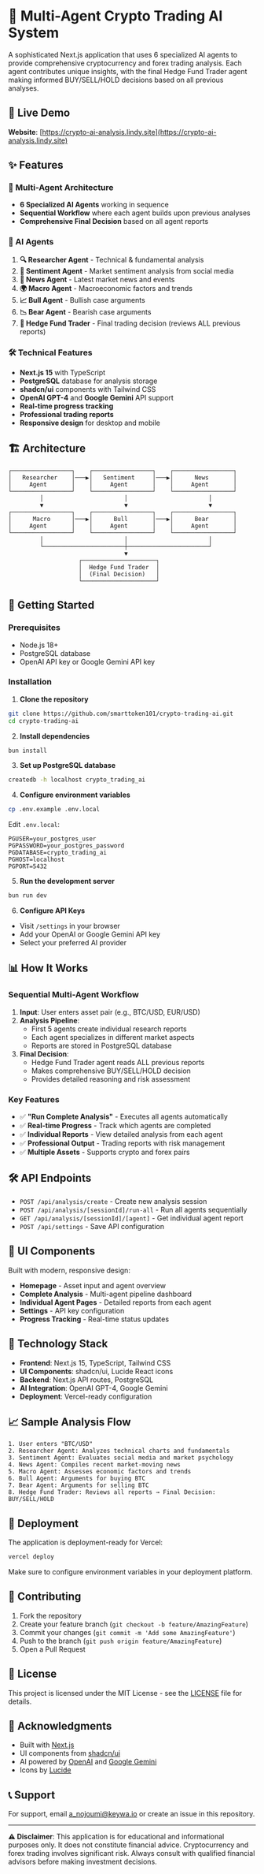 # 🤖 Multi-Agent Crypto Trading AI System

A sophisticated Next.js application that uses 6 specialized AI agents to provide comprehensive cryptocurrency and forex trading analysis. Each agent contributes unique insights, with the final Hedge Fund Trader agent making informed BUY/SELL/HOLD decisions based on all previous analyses.

## 🚀 Live Demo

**Website**: [https://crypto-ai-analysis.lindy.site](https://crypto-ai-analysis.lindy.site)

## ✨ Features

### 🎯 Multi-Agent Architecture
- **6 Specialized AI Agents** working in sequence
- **Sequential Workflow** where each agent builds upon previous analyses
- **Comprehensive Final Decision** based on all agent reports

### 🤖 AI Agents

1. **🔍 Researcher Agent** - Technical & fundamental analysis
2. **💭 Sentiment Agent** - Market sentiment analysis from social media
3. **📰 News Agent** - Latest market news and events
4. **🌍 Macro Agent** - Macroeconomic factors and trends
5. **📈 Bull Agent** - Bullish case arguments
6. **📉 Bear Agent** - Bearish case arguments
7. **💼 Hedge Fund Trader** - Final trading decision (reviews ALL previous reports)

### 🛠️ Technical Features

- **Next.js 15** with TypeScript
- **PostgreSQL** database for analysis storage
- **shadcn/ui** components with Tailwind CSS
- **OpenAI GPT-4** and **Google Gemini** API support
- **Real-time progress tracking**
- **Professional trading reports**
- **Responsive design** for desktop and mobile

## 🏗️ Architecture

```
┌─────────────────┐    ┌─────────────────┐    ┌─────────────────┐
│   Researcher    │───▶│   Sentiment     │───▶│      News       │
│     Agent       │    │     Agent       │    │     Agent       │
└─────────────────┘    └─────────────────┘    └─────────────────┘
         │                       │                       │
         ▼                       ▼                       ▼
┌─────────────────┐    ┌─────────────────┐    ┌─────────────────┐
│      Macro      │───▶│      Bull       │───▶│      Bear       │
│     Agent       │    │     Agent       │    │     Agent       │
└─────────────────┘    └─────────────────┘    └─────────────────┘
         │                       │                       │
         └───────────────────────┼───────────────────────┘
                                 ▼
                    ┌─────────────────────┐
                    │  Hedge Fund Trader  │
                    │  (Final Decision)   │
                    └─────────────────────┘
```

## 🚀 Getting Started

### Prerequisites

- Node.js 18+ 
- PostgreSQL database
- OpenAI API key or Google Gemini API key

### Installation

1. **Clone the repository**
```bash
git clone https://github.com/smarttoken101/crypto-trading-ai.git
cd crypto-trading-ai
```

2. **Install dependencies**
```bash
bun install
```

3. **Set up PostgreSQL database**
```bash
createdb -h localhost crypto_trading_ai
```

4. **Configure environment variables**
```bash
cp .env.example .env.local
```

Edit `.env.local`:
```env
PGUSER=your_postgres_user
PGPASSWORD=your_postgres_password
PGDATABASE=crypto_trading_ai
PGHOST=localhost
PGPORT=5432
```

5. **Run the development server**
```bash
bun run dev
```

6. **Configure API Keys**
- Visit `/settings` in your browser
- Add your OpenAI or Google Gemini API key
- Select your preferred AI provider

## 📊 How It Works

### Sequential Multi-Agent Workflow

1. **Input**: User enters asset pair (e.g., BTC/USD, EUR/USD)
2. **Analysis Pipeline**: 
   - First 5 agents create individual research reports
   - Each agent specializes in different market aspects
   - Reports are stored in PostgreSQL database
3. **Final Decision**: 
   - Hedge Fund Trader agent reads ALL previous reports
   - Makes comprehensive BUY/SELL/HOLD decision
   - Provides detailed reasoning and risk assessment

### Key Features

- ✅ **"Run Complete Analysis"** - Executes all agents automatically
- ✅ **Real-time Progress** - Track which agents are completed
- ✅ **Individual Reports** - View detailed analysis from each agent
- ✅ **Professional Output** - Trading reports with risk management
- ✅ **Multiple Assets** - Supports crypto and forex pairs

## 🛠️ API Endpoints

- `POST /api/analysis/create` - Create new analysis session
- `POST /api/analysis/[sessionId]/run-all` - Run all agents sequentially
- `GET /api/analysis/[sessionId]/[agent]` - Get individual agent report
- `POST /api/settings` - Save API configuration

## 🎨 UI Components

Built with modern, responsive design:

- **Homepage** - Asset input and agent overview
- **Complete Analysis** - Multi-agent pipeline dashboard  
- **Individual Agent Pages** - Detailed reports from each agent
- **Settings** - API key configuration
- **Progress Tracking** - Real-time status updates

## 🔧 Technology Stack

- **Frontend**: Next.js 15, TypeScript, Tailwind CSS
- **UI Components**: shadcn/ui, Lucide React icons
- **Backend**: Next.js API routes, PostgreSQL
- **AI Integration**: OpenAI GPT-4, Google Gemini
- **Deployment**: Vercel-ready configuration

## 📈 Sample Analysis Flow

```
1. User enters "BTC/USD"
2. Researcher Agent: Analyzes technical charts and fundamentals
3. Sentiment Agent: Evaluates social media and market psychology  
4. News Agent: Compiles recent market-moving news
5. Macro Agent: Assesses economic factors and trends
6. Bull Agent: Arguments for buying BTC
7. Bear Agent: Arguments for selling BTC
8. Hedge Fund Trader: Reviews all reports → Final Decision: BUY/SELL/HOLD
```

## 🚀 Deployment

The application is deployment-ready for Vercel:

```bash
vercel deploy
```

Make sure to configure environment variables in your deployment platform.

## 🤝 Contributing

1. Fork the repository
2. Create your feature branch (`git checkout -b feature/AmazingFeature`)
3. Commit your changes (`git commit -m 'Add some AmazingFeature'`)
4. Push to the branch (`git push origin feature/AmazingFeature`)
5. Open a Pull Request

## 📄 License

This project is licensed under the MIT License - see the [LICENSE](LICENSE) file for details.

## 🙏 Acknowledgments

- Built with [Next.js](https://nextjs.org/)
- UI components from [shadcn/ui](https://ui.shadcn.com/)
- AI powered by [OpenAI](https://openai.com/) and [Google Gemini](https://ai.google.dev/)
- Icons by [Lucide](https://lucide.dev/)

## 📞 Support

For support, email a_nojoumi@keywa.io or create an issue in this repository.

---

**⚠️ Disclaimer**: This application is for educational and informational purposes only. It does not constitute financial advice. Cryptocurrency and forex trading involves significant risk. Always consult with qualified financial advisors before making investment decisions.
